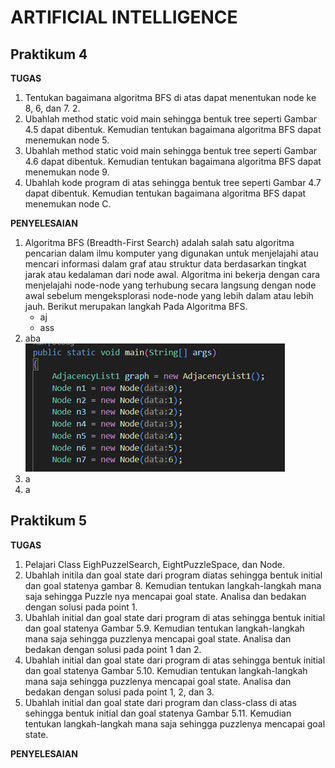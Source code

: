 # ARTIFICIAL INTELLIGENCE
## Praktikum 4
**TUGAS**
1. Tentukan bagaimana algoritma BFS di atas dapat menentukan node ke 8, 6, dan 7. 2.
2. Ubahlah method static void main sehingga bentuk tree seperti Gambar 4.5 dapat dibentuk. Kemudian tentukan bagaimana algoritma BFS dapat menemukan node 5.
3. Ubahlah method static void main sehingga bentuk tree seperti Gambar 4.6 dapat dibentuk. Kemudian tentukan bagaimana algoritma BFS dapat menemukan node 9.
4. Ubahlah kode program di atas sehingga bentuk tree seperti Gambar 4.7 dapat dibentuk. Kemudian tentukan bagaimana algoritma BFS dapat menemukan node C.

**PENYELESAIAN**
1. Algoritma BFS (Breadth-First Search) adalah salah satu algoritma pencarian dalam ilmu komputer yang digunakan untuk menjelajahi atau mencari informasi dalam graf atau struktur data berdasarkan tingkat jarak atau kedalaman dari node awal. Algoritma ini bekerja dengan cara menjelajahi node-node yang terhubung secara langsung dengan node awal sebelum mengeksplorasi node-node yang lebih dalam atau lebih jauh. Berikut merupakan langkah Pada Algoritma BFS.
   * aj
   * ass
2. aba\
   ![alt text](https://github.com/Anggunfia/Praktikum-4-dan-5/blob/main/Gambar/Gambar%201.png?raw=true)
4. a
5. a
## Praktikum 5
**TUGAS**
1. Pelajari Class EighPuzzelSearch, EightPuzzleSpace, dan Node.
2. Ubahlah initila dan goal state dari program diatas sehingga bentuk initial dan goal statenya
gambar 8. Kemudian tentukan langkah-langkah mana saja sehingga Puzzle nya mencapai
goal state. Analisa dan bedakan dengan solusi pada point 1.
3. Ubahlah initial dan goal state dari program di atas sehingga bentuk initial dan goal statenya
Gambar 5.9. Kemudian tentukan langkah-langkah mana saja sehingga puzzlenya mencapai
goal state. Analisa dan bedakan dengan solusi pada point 1 dan 2.
4. Ubahlah initial dan goal state dari program di atas sehingga bentuk initial dan goal statenya
Gambar 5.10. Kemudian tentukan langkah-langkah mana saja sehingga puzzlenya
mencapai goal state. Analisa dan bedakan dengan solusi pada point 1, 2, dan 3.
5. Ubahlah initial dan goal state dari program dan class-class di atas sehingga bentuk initial
dan goal statenya Gambar 5.11. Kemudian tentukan langkah-langkah mana saja sehingga
puzzlenya mencapai goal state.

**PENYELESAIAN**
